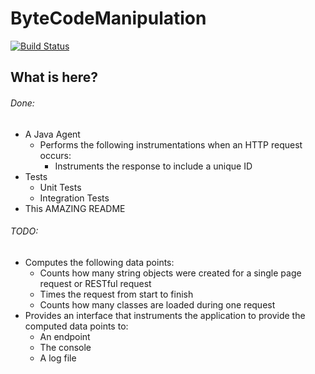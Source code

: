 # ByteCodeManipulation

[![Build Status](https://travis-ci.org/stevejagodzinski/ByteCodeManipulation.svg?branch=master)](https://travis-ci.org/stevejagodzinski/ByteCodeManipulation)

## What is here?

###### Done:
* A Java Agent
  * Performs the following instrumentations when an HTTP request occurs:
    * Instruments the response to include a unique ID
* Tests
  * Unit Tests
  * Integration Tests
* This AMAZING README  

###### TODO:
* Computes the following data points:
  * Counts how many string objects were created for a single page request or RESTful request
  * Times the request from start to finish
  * Counts how many classes are loaded during one request
* Provides an interface that instruments the application to provide the computed data points to:
  * An endpoint
  * The console
  * A log file